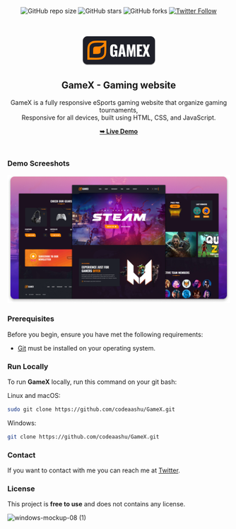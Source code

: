 <div align="center">

  ![GitHub repo size](https://img.shields.io/github/repo-size/codeaashu/GameX)
  ![GitHub stars](https://img.shields.io/github/stars/codeaashu/GameX?style=social)
  ![GitHub forks](https://img.shields.io/github/forks/codeaashu/GameX?style=social)
[![Twitter Follow](https://img.shields.io/twitter/follow/codeaashu?style=social)](https://twitter.com/intent/follow?screen_name=codeaashu)

  <br />
  <br />
  
  <img src="./readme-images/project-logo.png" />

  <h2 align="center">GameX - Gaming website</h2>

  GameX is a fully responsive eSports gaming website that organize gaming tournaments, <br />Responsive for all devices, built using HTML, CSS, and JavaScript.

  <a href="https://gamex-gaming.vercel.app/"><strong>➥ Live Demo</strong></a>

</div>

<br />

### Demo Screeshots

![GameX Desktop Demo](./readme-images/desktop.png "Desktop Demo")

### Prerequisites

Before you begin, ensure you have met the following requirements:

* [Git](https://git-scm.com/downloads "Download Git") must be installed on your operating system.

### Run Locally

To run **GameX** locally, run this command on your git bash:

Linux and macOS:

```bash
sudo git clone https://github.com/codeaashu/GameX.git
```

Windows:

```bash
git clone https://github.com/codeaashu/GameX.git
```

### Contact

If you want to contact with me you can reach me at [Twitter](https://www.twitter.com/codeaashu).

### License

This project is **free to use** and does not contains any license.
<br />

![windows-mockup-08 (1)](https://github.com/codeaashu/GameX/assets/130897584/b83de2df-50e7-459c-a8cd-7df5c10585b8)

